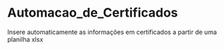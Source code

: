 # Automacao_de_Certificados
Insere automaticamente as informações em certificados a partir de uma planilha xlsx
